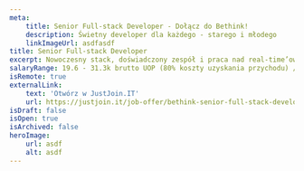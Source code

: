 ```yaml
---
meta:
    title: Senior Full-stack Developer - Dołącz do Bethink!
    description: Świetny developer dla każdego - starego i młodego
    linkImageUrl: asdfasdf
title: Senior Full-stack Developer
excerpt: Nowoczesny stack, doświadczony zespół i praca nad real-time’ową, społecznościową aplikacją do e-learningu. Rozwijaj aplikację, na której prowadzone są największe w Polsce medyczne i maturalne kursy online.
salaryRange: 19.6 - 31.3k brutto UOP (80% koszty uzyskania przychodu) / 19.6 - 31.3k netto B2B
isRemote: true
externalLink:
    text: 'Otwórz w JustJoin.IT'
    url: https://justjoin.it/job-offer/bethink-senior-full-stack-developer-poznan-php
isDraft: false
isOpen: true
isArchived: false
heroImage:
    url: asdf
    alt: asdf
---
```

